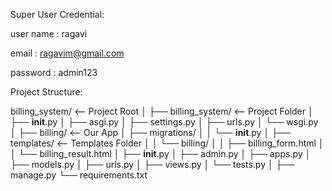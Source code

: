 Super User Credential:

user name : ragavi

email : ragavim@gmail.com

password : admin123

Project Structure:


billing_system/                   <-- Project Root
│
├── billing_system/               <-- Project Folder
│   ├── __init__.py
│   ├── asgi.py
│   ├── settings.py
│   ├── urls.py
│   └── wsgi.py
│
├── billing/                      <-- Our App
│   ├── migrations/
│   │   └── __init__.py
│   ├── templates/                <-- Templates Folder
│   │   └── billing/
│   │       ├── billing_form.html
│   │       └── billing_result.html
│   ├── __init__.py
│   ├── admin.py
│   ├── apps.py
│   ├── models.py
│   ├── urls.py
│   ├── views.py
│   └── tests.py
│
├── manage.py
└── requirements.txt
